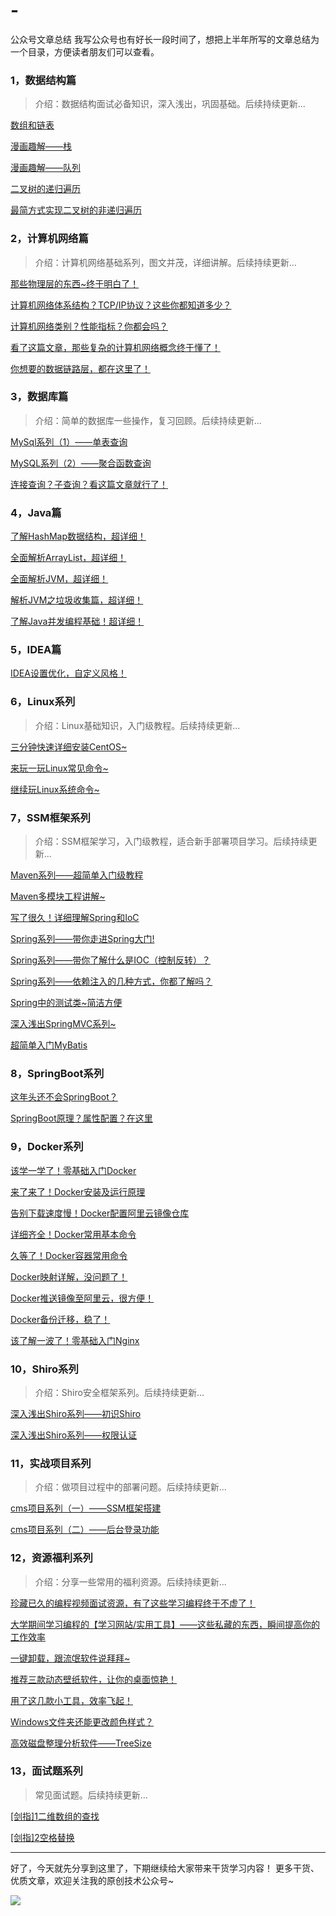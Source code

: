 # -
公众号文章总结
我写公众号也有好长一段时间了，想把上半年所写的文章总结为一个目录，方便读者朋友们可以查看。

### 1，数据结构篇

> 介绍：数据结构面试必备知识，深入浅出，巩固基础。后续持续更新...

[数组和链表](https://mp.weixin.qq.com/s/pzEQA-l_b7YKAI1bY_WgCQ)

[漫画趣解——栈](https://mp.weixin.qq.com/s/fSmGnbfSTpQWYdQtjjpxfQ)

[漫画趣解——队列](https://mp.weixin.qq.com/s/9Psics4FmlUdq0tmUmuEcQ)

[二叉树的递归遍历](https://mp.weixin.qq.com/s/ecKmyetfQf4mi20UtWAZcw)

[最简方式实现二叉树的非递归遍历](https://mp.weixin.qq.com/s/GvBn-Qjp88a5Ml8xNOEX7w)

### 2，计算机网络篇

> 介绍：计算机网络基础系列，图文并茂，详细讲解。后续持续更新...

[那些物理层的东西~终于明白了！](https://mp.weixin.qq.com/s/V1u8eCcQ5IgC_rMsB2hiFg)

[计算机网络体系结构？TCP/IP协议？这些你都知道多少？](https://mp.weixin.qq.com/s/WL9QLYa2AylqpjgzUIyw6Q)

[计算机网络类别？性能指标？你都会吗？](https://mp.weixin.qq.com/s/TvE7JW5YnepWtyPmGc7_Kw)

[看了这篇文章，那些复杂的计算机网络概念终于懂了！](https://mp.weixin.qq.com/s/qLFMMncSw28weZBYvemVog)

[你想要的数据链路层，都在这里了！](https://mp.weixin.qq.com/s?__biz=MzIzNzE1ODExNw==&mid=2247484775&idx=1&sn=d4a263b7111e400d238116400baf1689&chksm=e8cdaeeddfba27fbef54770b2faf7258747114d0efaa3d2d19ae29c8c7baea9affad1881e135&token=493933646&lang=zh_CN#rd)

### 3，数据库篇

> 介绍：简单的数据库一些操作，复习回顾。后续持续更新...

[MySql系列（1）——单表查询](https://mp.weixin.qq.com/s/n62Am5LqG2AdBGZed3qeNw)

[MySQL系列（2）——聚合函数查询](https://mp.weixin.qq.com/s/BEvdk3kz_bN1d0RZK5VuRw)

[连接查询？子查询？看这篇文章就行了！](https://mp.weixin.qq.com/s/vm9rc_eFfWCkkOmCzpIv3g)

### 4，Java篇

[了解HashMap数据结构，超详细！](https://mp.weixin.qq.com/s?__biz=MzIzNzE1ODExNw==&mid=2247486087&idx=1&sn=d463bc6b83d3f2bbe21ed115594a858c&chksm=e8cda10ddfba281b19806fe3574444fadfe85d992e84b934df68a407959d4343cace451f2718&token=493933646&lang=zh_CN#rd)

[全面解析ArrayList，超详细！](https://mp.weixin.qq.com/s?__biz=MzIzNzE1ODExNw==&mid=2247486426&idx=1&sn=74a099da9209c7af9cf11d50e873e9cd&chksm=e8cda050dfba294677e11d3e2b2f933b3127208ad57e29d1f7916fda5f194f46472bfd236198&token=493933646&lang=zh_CN#rd)

[全面解析JVM，超详细！](https://mp.weixin.qq.com/s?__biz=MzIzNzE1ODExNw==&mid=2247486600&idx=1&sn=4708a90d1839f1bd7878aaea348def95&chksm=e8cda702dfba2e14879cf51633db73711532e195cf71a4e481dfe76724960adb816a567fc0e3&token=493933646&lang=zh_CN#rd)

[解析JVM之垃圾收集篇，超详细！](https://mp.weixin.qq.com/s?__biz=MzIzNzE1ODExNw==&mid=2247486713&idx=1&sn=5ada131f7b94f88a1977ef7a130bf46d&chksm=e8cda773dfba2e65db228aedf4bb8baa5aa02a9cf4b51395e500f9013cc7d8bab510b290b828&token=493933646&lang=zh_CN#rd)

[了解Java并发编程基础！超详细！](https://mp.weixin.qq.com/s?__biz=MzIzNzE1ODExNw==&mid=2247488159&idx=1&sn=8857f7ba38c29d930cb85e8cecdd5e09&chksm=e8cdb915dfba3003b8169e0c3c2b509f2a32f82bba4cf23ac6ac8e8f3e886c21d4fcbabeeb90&token=493933646&lang=zh_CN#rd)

### 5，IDEA篇

[IDEA设置优化，自定义风格！](https://mp.weixin.qq.com/s?__biz=MzIzNzE1ODExNw==&mid=2247486965&idx=1&sn=e8c8eb558723c44b1096cdae71474087&chksm=e8cda67fdfba2f69754201169bdaea991c32c08fb1ab8ff7dc4427535bbb3e1815ed083a847c&token=493933646&lang=zh_CN#rd)

### 6，Linux系列

> 介绍：Linux基础知识，入门级教程。后续持续更新...

[三分钟快速详细安装CentOS~](https://mp.weixin.qq.com/s/D2EeE-PkBYRENYmZN7kgNA)

[来玩一玩Linux常见命令~](https://mp.weixin.qq.com/s/r34B3ANMv-ifiClimOoSVg)

[继续玩Linux系统命令~](https://mp.weixin.qq.com/s/T-2pOa-r8VQUnCmAcFiwRQ)

### 7，SSM框架系列

> 介绍：SSM框架学习，入门级教程，适合新手部署项目学习。后续持续更新...

[Maven系列——超简单入门级教程](https://mp.weixin.qq.com/s/_11BLN99lq1CEZizu6oxwQ)

[Maven多模块工程讲解~](https://mp.weixin.qq.com/s/zfuViBHZ9vvoWReAA1mJuw)

[写了很久！详细理解Spring和IoC](https://mp.weixin.qq.com/s?__biz=MzIzNzE1ODExNw==&mid=2247485747&idx=1&sn=fcd1a0bf3638e001c402562fbca24e91&chksm=e8cda2b9dfba2baf2bae8d9491a4b6c18a4ac3a50802152cd41e885171e282974b1633d3f7df&token=493933646&lang=zh_CN#rd)

[Spring系列——带你走进Spring大门!](https://mp.weixin.qq.com/s/QUkG5UcGAWLf7z6LYkp8SA)

[Spring系列——带你了解什么是IOC（控制反转）？](https://mp.weixin.qq.com/s/4uZHJ8TGHWFJfA4VP75DUQ)

[Spring系列——依赖注入的几种方式，你都了解吗？](https://mp.weixin.qq.com/s/l8nhV-55X0eO0wWUhA8zYQ)

[Spring中的测试类~简洁方便](https://mp.weixin.qq.com/s/9fgBbqluWdz72QZANaJkJA)

[深入浅出SpringMVC系列~](https://mp.weixin.qq.com/s/ZNJLw9JkiHFVAtIWR3g2yA)

[超简单入门MyBatis](https://mp.weixin.qq.com/s/XWQuj_1bIjOKKy3xMk0Osg)

### 8，SpringBoot系列

[这年头还不会SpringBoot？](https://mp.weixin.qq.com/s?__biz=MzIzNzE1ODExNw==&mid=2247484810&idx=1&sn=e538382f5dc92650c0890b98eedcc1a4&chksm=e8cdae00dfba2716e97b1e4da115e0948b79e3bbc7029e075e14706226a9350110eca2a566d6&token=493933646&lang=zh_CN#rd)

[SpringBoot原理？属性配置？在这里](https://mp.weixin.qq.com/s?__biz=MzIzNzE1ODExNw==&mid=2247484850&idx=1&sn=3cd5a9c10d1d39de329bf171f409f99d&chksm=e8cdae38dfba272e68ff06da64d84e696f660992587e30a07fcdf5a93b1896fac487916af33d&token=493933646&lang=zh_CN#rd)

### 9，Docker系列

[该学一学了！零基础入门Docker](https://mp.weixin.qq.com/s?__biz=MzIzNzE1ODExNw==&mid=2247484874&idx=1&sn=63c4750987d9792b6ea302d2b8a93078&chksm=e8cdae40dfba2756d70d5eb04c7b6b91c1096a57ae107cc3b75c4ae3618652deb189143d249d&token=493933646&lang=zh_CN#rd)

[来了来了！Docker安装及运行原理](https://mp.weixin.qq.com/s?__biz=MzIzNzE1ODExNw==&mid=2247484996&idx=1&sn=78d80a9cda7deb5488a0807d7cc62279&chksm=e8cdadcedfba24d853062e499b2396568ed420ed1d464686d857caea97811f7025f016eb8940&token=493933646&lang=zh_CN#rd)

[告别下载速度慢！Docker配置阿里云镜像仓库](https://mp.weixin.qq.com/s?__biz=MzIzNzE1ODExNw==&mid=2247485077&idx=1&sn=86b0e3a6f95b30a7b709cc038808bd1a&chksm=e8cdad1fdfba240929da7dc15f152a53b13df0b2e3667c0486187bcd86a1119444e33ce74b3a&token=493933646&lang=zh_CN#rd)

[详细齐全！Docker常用基本命令](https://mp.weixin.qq.com/s?__biz=MzIzNzE1ODExNw==&mid=2247485149&idx=1&sn=3c2f42bcd1a530da58787b24d6ccd3b1&chksm=e8cdad57dfba244104635fe00fee67710564b78b08e2781bd85172358d3b98f196e1354e7035&token=493933646&lang=zh_CN#rd)

[久等了！Docker容器常用命令](https://mp.weixin.qq.com/s?__biz=MzIzNzE1ODExNw==&mid=2247485291&idx=1&sn=a094a81338ddacd50974caf8765f0ec4&chksm=e8cdace1dfba25f735e5a63dee51da8f930f9898460e9d4ad41635db5b1b7ca1565ad42d12b4&token=493933646&lang=zh_CN#rd)

[Docker映射详解，没问题了！](https://mp.weixin.qq.com/s?__biz=MzIzNzE1ODExNw==&mid=2247485722&idx=1&sn=4721ce62e063ca1b3655952aa9e72536&chksm=e8cda290dfba2b86c1ea49a182615fb1c7060da4e4901ccc827393b7e1e4ab001a26447db3e4&token=493933646&lang=zh_CN#rd)

[Docker推送镜像至阿里云，很方便！](https://mp.weixin.qq.com/s?__biz=MzIzNzE1ODExNw==&mid=2247485782&idx=1&sn=2888bea09d8fcbfbe2ba9667688c7143&chksm=e8cda2dcdfba2bca9d07bafa4a74e55807a77543f62ef62db8962ff86995028258a507418860&token=493933646&lang=zh_CN#rd)

[Docker备份迁移，稳了！](https://mp.weixin.qq.com/s?__biz=MzIzNzE1ODExNw==&mid=2247485839&idx=1&sn=b29fb1ac844a3439124603d4b4ff6dcc&chksm=e8cda205dfba2b13e31447c8374cffb11b81dcc38250ae80f37990ee7621a76e41d4e19292b4&token=493933646&lang=zh_CN#rd)

[该了解一波了！零基础入门Nginx](https://mp.weixin.qq.com/s?__biz=MzIzNzE1ODExNw==&mid=2247485122&idx=1&sn=56ed5ca5370f5011ed1b49bbce23f410&chksm=e8cdad48dfba245ec026cc274f21e3e1ff24c197991d4404b3c7335444ca2ac255dabd72dac3&token=493933646&lang=zh_CN#rd)

### 10，Shiro系列

> 介绍：Shiro安全框架系列。后续持续更新...

[深入浅出Shiro系列——初识Shiro](https://mp.weixin.qq.com/s/fMAR9Tcl47iACq1ubnxu0g)

[深入浅出Shiro系列——权限认证](https://mp.weixin.qq.com/s/xh2NVBbUdEm9v4PvqZyiiw)

### 11，实战项目系列

> 介绍：做项目过程中的部署问题。后续持续更新...

[cms项目系列（一）——SSM框架搭建](https://mp.weixin.qq.com/s/t0gB21fJfHcr7Fl-LNzriQ)

[cms项目系列（二）——后台登录功能](https://mp.weixin.qq.com/s/SNlPWG-C3-N4RZJOhnkBgA)

### 12，资源福利系列

> 介绍：分享一些常用的福利资源。后续持续更新...

[珍藏已久的编程视频面试资源，有了这些学习编程终于不虚了！](https://mp.weixin.qq.com/s/KqvMJTGuCH5ovGZ70oHMfw)

[大学期间学习编程的【学习网站/实用工具】——这些私藏的东西，瞬间提高你的工作效率](https://mp.weixin.qq.com/s/A5DVy9l1tNP_94hkumVHdA)

[一键卸载，跟流氓软件说拜拜~](https://mp.weixin.qq.com/s/9bwUGJ7RHBJ-lI0JgHsUvw)

[推荐三款动态壁纸软件，让你的桌面惊艳！](https://mp.weixin.qq.com/s?__biz=MzIzNzE1ODExNw==&mid=2247486220&idx=1&sn=3784da54d70bdf6b381b3cff65eaaf71&chksm=e8cda086dfba2990ae80ff04b3cf88ccceb61722b288d6dc7b6f9ddabe3b0b355664d3774ac6&token=493933646&lang=zh_CN#rd)

[用了这几款小工具，效率飞起！](https://mp.weixin.qq.com/s?__biz=MzIzNzE1ODExNw==&mid=2247486525&idx=1&sn=0eeb7cd1cc53bb02f714f2a4242d0f68&chksm=e8cda7b7dfba2ea1134fc046d90462c7c5c798cbfee7b64ffa22cb0f400a3dbd823375e43aec&token=493933646&lang=zh_CN#rd)

[Windows文件夹还能更改颜色样式？](https://mp.weixin.qq.com/s?__biz=MzIzNzE1ODExNw==&mid=2247486614&idx=1&sn=873c9770292fb1d6049b579b705dc7d4&chksm=e8cda71cdfba2e0ac85283e765d072008e2eab7b6d1dbf344be9578557e1988530e9e4f70bcd&token=493933646&lang=zh_CN#rd)

[高效磁盘整理分析软件——TreeSize](https://mp.weixin.qq.com/s?__biz=MzIzNzE1ODExNw==&mid=2247486686&idx=1&sn=24e17cc3a0fe7f6b96ee03402b3a5167&chksm=e8cda754dfba2e422a7e909ea13587b640c8708769ca95fa8deda5c717101daa4ecd0f2ed5ac&token=493933646&lang=zh_CN#rd)

### 13，面试题系列

> 常见面试题。后续持续更新...

[[剑指]1二维数组的查找](https://mp.weixin.qq.com/s/XHuQjdqREypTuhMTUB1EPw)

[[剑指]2空格替换](https://mp.weixin.qq.com/s/ogNiVvK5MEY-ux1slxqauQ)

------

好了，今天就先分享到这里了，下期继续给大家带来干货学习内容！
更多干货、优质文章，欢迎关注我的原创技术公众号~

![](https://gitee.com/Huke-123/PicCloud/raw/master/20200709111515.jpg)
